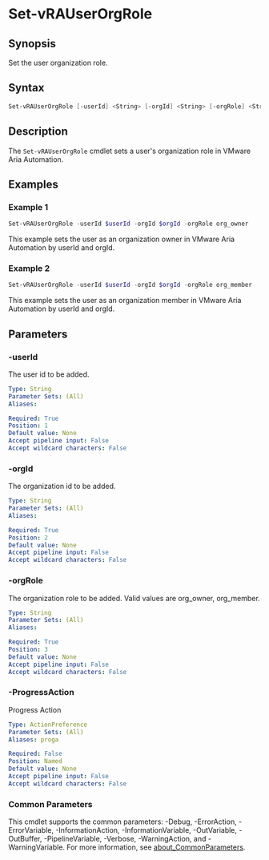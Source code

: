 # Set-vRAUserOrgRole

## Synopsis

Set the user organization role.

## Syntax

```powershell
Set-vRAUserOrgRole [-userId] <String> [-orgId] <String> [-orgRole] <String> [-ProgressAction <ActionPreference>] [<CommonParameters>]
```

## Description

The `Set-vRAUserOrgRole` cmdlet sets a user's organization role in VMware Aria Automation.

## Examples

### Example 1

```powershell
Set-vRAUserOrgRole -userId $userId -orgId $orgId -orgRole org_owner
```

This example sets the user as an organization owner in VMware Aria Automation by userId and orgId.

### Example 2

```powershell
Set-vRAUserOrgRole -userId $userId -orgId $orgId -orgRole org_member
```

This example sets the user as an organization member in VMware Aria Automation by userId and orgId.

## Parameters

### -userId

The user id to be added.

```yaml
Type: String
Parameter Sets: (All)
Aliases:

Required: True
Position: 1
Default value: None
Accept pipeline input: False
Accept wildcard characters: False
```

### -orgId

The organization id to be added.

```yaml
Type: String
Parameter Sets: (All)
Aliases:

Required: True
Position: 2
Default value: None
Accept pipeline input: False
Accept wildcard characters: False
```

### -orgRole

The organization role to be added. Valid values are org_owner, org_member.

```yaml
Type: String
Parameter Sets: (All)
Aliases:

Required: True
Position: 3
Default value: None
Accept pipeline input: False
Accept wildcard characters: False
```

### -ProgressAction

Progress Action

```yaml
Type: ActionPreference
Parameter Sets: (All)
Aliases: proga

Required: False
Position: Named
Default value: None
Accept pipeline input: False
Accept wildcard characters: False
```

### Common Parameters

This cmdlet supports the common parameters: -Debug, -ErrorAction, -ErrorVariable, -InformationAction, -InformationVariable, -OutVariable, -OutBuffer, -PipelineVariable, -Verbose, -WarningAction, and -WarningVariable. For more information, see [about_CommonParameters](http://go.microsoft.com/fwlink/?LinkID=113216).
